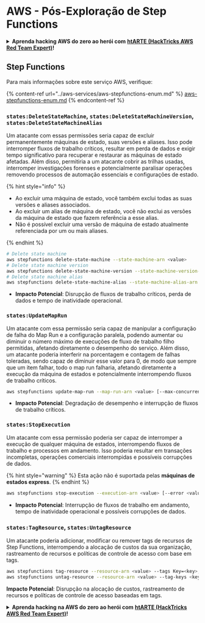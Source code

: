 # AWS - Pós-Exploração de Step Functions

<details>

<summary><strong>Aprenda hacking AWS do zero ao herói com</strong> <a href="https://training.hacktricks.xyz/courses/arte"><strong>htARTE (HackTricks AWS Red Team Expert)</strong></a><strong>!</strong></summary>

Outras maneiras de apoiar o HackTricks:

* Se você deseja ver sua **empresa anunciada no HackTricks** ou **baixar o HackTricks em PDF** Verifique os [**PLANOS DE ASSINATURA**](https://github.com/sponsors/carlospolop)!
* Adquira o [**swag oficial PEASS & HackTricks**](https://peass.creator-spring.com)
* Descubra [**A Família PEASS**](https://opensea.io/collection/the-peass-family), nossa coleção exclusiva de [**NFTs**](https://opensea.io/collection/the-peass-family)
* **Junte-se ao** 💬 [**grupo Discord**](https://discord.gg/hRep4RUj7f) ou ao [**grupo telegram**](https://t.me/peass) ou **siga-nos** no **Twitter** 🐦 [**@hacktricks_live**](https://twitter.com/hacktricks_live)**.**
* **Compartilhe seus truques de hacking enviando PRs para os** [**HackTricks**](https://github.com/carlospolop/hacktricks) e [**HackTricks Cloud**](https://github.com/carlospolop/hacktricks-cloud) repositórios do github.

</details>

## Step Functions

Para mais informações sobre este serviço AWS, verifique:

{% content-ref url="../aws-services/aws-stepfunctions-enum.md" %}
[aws-stepfunctions-enum.md](../aws-services/aws-stepfunctions-enum.md)
{% endcontent-ref %}

### `states:DeleteStateMachine`, `states:DeleteStateMachineVersion`, `states:DeleteStateMachineAlias`

Um atacante com essas permissões seria capaz de excluir permanentemente máquinas de estado, suas versões e aliases. Isso pode interromper fluxos de trabalho críticos, resultar em perda de dados e exigir tempo significativo para recuperar e restaurar as máquinas de estado afetadas. Além disso, permitiria a um atacante cobrir as trilhas usadas, interromper investigações forenses e potencialmente paralisar operações removendo processos de automação essenciais e configurações de estado. 

{% hint style="info" %}

- Ao excluir uma máquina de estado, você também exclui todas as suas versões e aliases associados.
- Ao excluir um alias de máquina de estado, você não exclui as versões da máquina de estado que fazem referência a esse alias.
- Não é possível excluir uma versão de máquina de estado atualmente referenciada por um ou mais aliases.

{% endhint %}
```bash
# Delete state machine
aws stepfunctions delete-state-machine --state-machine-arn <value>
# Delete state machine version
aws stepfunctions delete-state-machine-version --state-machine-version-arn <value>
# Delete state machine alias
aws stepfunctions delete-state-machine-alias --state-machine-alias-arn <value>
```
- **Impacto Potencial**: Disrupção de fluxos de trabalho críticos, perda de dados e tempo de inatividade operacional.

### `states:UpdateMapRun`

Um atacante com essa permissão seria capaz de manipular a configuração de falha do Map Run e a configuração paralela, podendo aumentar ou diminuir o número máximo de execuções de fluxo de trabalho filho permitidas, afetando diretamente o desempenho do serviço. Além disso, um atacante poderia interferir na porcentagem e contagem de falhas toleradas, sendo capaz de diminuir esse valor para 0, de modo que sempre que um item falhar, todo o map run falharia, afetando diretamente a execução da máquina de estados e potencialmente interrompendo fluxos de trabalho críticos.
```bash
aws stepfunctions update-map-run --map-run-arn <value> [--max-concurrency <value>] [--tolerated-failure-percentage <value>] [--tolerated-failure-count <value>]
```
- **Impacto Potencial**: Degradação de desempenho e interrupção de fluxos de trabalho críticos.

### `states:StopExecution`

Um atacante com essa permissão poderia ser capaz de interromper a execução de qualquer máquina de estados, interrompendo fluxos de trabalho e processos em andamento. Isso poderia resultar em transações incompletas, operações comerciais interrompidas e possíveis corrupções de dados.

{% hint style="warning" %}
Esta ação não é suportada pelas **máquinas de estados express**.
{% endhint %}
```bash
aws stepfunctions stop-execution --execution-arn <value> [--error <value>] [--cause <value>]
```
- **Impacto Potencial**: Interrupção de fluxos de trabalho em andamento, tempo de inatividade operacional e possíveis corrupções de dados.

### `states:TagResource`, `states:UntagResource`

Um atacante poderia adicionar, modificar ou remover tags de recursos de Step Functions, interrompendo a alocação de custos da sua organização, rastreamento de recursos e políticas de controle de acesso com base em tags.
```bash
aws stepfunctions tag-resource --resource-arn <value> --tags Key=<key>,Value=<value>
aws stepfunctions untag-resource --resource-arn <value> --tag-keys <key>
```
**Impacto Potencial**: Disrupção na alocação de custos, rastreamento de recursos e políticas de controle de acesso baseadas em tags.

<details>

<summary><strong>Aprenda hacking na AWS do zero ao herói com</strong> <a href="https://training.hacktricks.xyz/courses/arte"><strong>htARTE (HackTricks AWS Red Team Expert)</strong></a><strong>!</strong></summary>

Outras maneiras de apoiar o HackTricks:

* Se você deseja ver sua **empresa anunciada no HackTricks** ou **baixar o HackTricks em PDF** Confira os [**PLANOS DE ASSINATURA**](https://github.com/sponsors/carlospolop)!
* Adquira o [**swag oficial do PEASS & HackTricks**](https://peass.creator-spring.com)
* Descubra [**A Família PEASS**](https://opensea.io/collection/the-peass-family), nossa coleção exclusiva de [**NFTs**](https://opensea.io/collection/the-peass-family)
* **Junte-se ao** 💬 [**grupo Discord**](https://discord.gg/hRep4RUj7f) ou ao [**grupo telegram**](https://t.me/peass) ou **siga-nos** no **Twitter** 🐦 [**@hacktricks_live**](https://twitter.com/hacktricks_live)**.**
* **Compartilhe seus truques de hacking enviando PRs para os** [**HackTricks**](https://github.com/carlospolop/hacktricks) e [**HackTricks Cloud**](https://github.com/carlospolop/hacktricks-cloud) repositórios do github.

</details>
